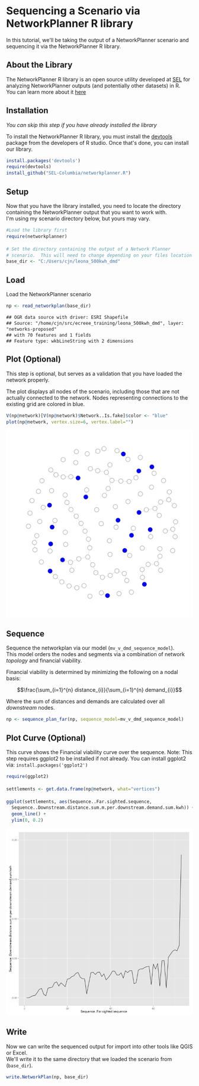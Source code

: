 <link href="markdown.css" rel="stylesheet"></link>
<script type="text/javascript"
   src="http://cdn.mathjax.org/mathjax/latest/MathJax.js?config=TeX-AMS-MML_HTMLorMML"></script>

Sequencing a Scenario via NetworkPlanner R library
==================================================

In this tutorial, we'll be taking the output of a NetworkPlanner scenario and sequencing it via the NetworkPlanner R library.  

About the Library
-----------------

The NetworkPlanner R library is an open source utility developed at [SEL](sel.columbia.edu) for analyzing NetworkPlanner outputs (and potentially other datasets) in R.  
You can learn more about it [here](https://github.com/SEL-Columbia/networkplanner.R)

Installation
------------

*You can skip this step if you have already installed the library*

To install the NetworkPlanner R library, you must install the [devtools](http://www.rstudio.com/products/rpackages/devtools/) package from the developers of R studio.
Once that's done, you can install our library.


```r
install.packages('devtools')
require(devtools)
install_github("SEL-Columbia/networkplanner.R")
```

Setup
-----

Now that you have the library installed, you need to locate the directory containing the NetworkPlanner output that you want to work with.  
I'm using my scenario directory below, but yours may vary.  


```r
#Load the library first
require(networkplanner)

# Set the directory containing the output of a Network Planner
# scenario.  This will need to change depending on your files location
base_dir <- "C:/Users/cjn/leona_500kwh_dmd"
```

Load
----
Load the NetworkPlanner scenario


```r
np <- read_networkplan(base_dir)
```

```
## OGR data source with driver: ESRI Shapefile 
## Source: "/home/cjn/src/ecreee_training/leona_500kwh_dmd", layer: "networks-proposed"
## with 70 features and 1 fields
## Feature type: wkbLineString with 2 dimensions
```

Plot (Optional)
---------------

This step is optional, but serves as a validation that you have loaded the network properly.  

The plot displays all nodes of the scenario, including those that are not actually
connected to the network.  Nodes representing connections to the existing grid are colored in blue.


```r
V(np@network)[V(np@network)$Network..Is.fake]$color <- "blue"
plot(np@network, vertex.size=6, vertex.label="")
```

![plot of chunk plot](figure/plot.png) 

Sequence
--------

Sequence the networkplan via our model (`mv_v_dmd_sequence_model`).  
This model orders the nodes and segments via a combination of network *topology* and financial viability.  

Financial viability is determined by minimizing the following on a nodal basis:

$$\frac{\sum_{i=1}^{n} distance_{i}}{\sum_{i=1}^{n} demand_{i}}$$

Where the sum of distances and demands are calculated over all *downstream* nodes. 


```r
np <- sequence_plan_far(np, sequence_model=mv_v_dmd_sequence_model)
```

Plot Curve (Optional)
--------------------

This curve shows the Financial viability curve over the sequence.
Note:  This step requires ggplot2 to be installed if not already. 
You can install ggplot2 via:  `install.packages('ggplot2')`



```r
require(ggplot2)

settlements <- get.data.frame(np@network, what="vertices")

ggplot(settlements, aes(Sequence..Far.sighted.sequence, 
  Sequence..Downstream.distance.sum.m.per.downstream.demand.sum.kwh)) +
  geom_line() + 
  ylim(0, 0.2)
```

![plot of chunk curve_plot](figure/curve_plot.png) 

Write
-----

Now we can write the sequenced output for import into other tools like QGIS or Excel.  
We'll write it to the same directory that we loaded the scenario from (`base_dir`).


```r
write.NetworkPlan(np, base_dir)
```
